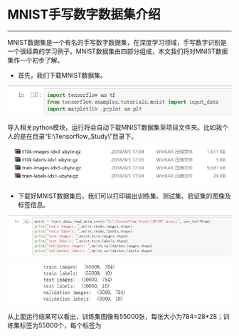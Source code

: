 # MNIST手写数字数据集介绍
---
MNIST数据集是一个有名的手写数字数据集，在深度学习领域，手写数字识别是一个很经典的学习例子。MNIST数据集由四部分组成，本文我们将对MNIST数据集作一个初步了解。

* 首先，我们下载MNIST数据集。

![](/assets/TIM截图20180430203925.png)

导入相关python模块，运行将会自动下载MNIST数据集至项目文件夹。比如我个人的是在目录“E:\Tensorflow_Study\”目录下。

![](/assets/TIM截图20180430204259.png)

* 下载好MNIST数据集后，我们可以打印输出训练集、测试集、验证集的图像及标签信息。

![](/assets/TIM截图20180430210229.png)

![](/assets/TIM截图20180430210513.png)

从上面运行结果可以看出，训练集图像有55000张，每张大小为784=28*28；训练集标签为55000个，每个标签为
